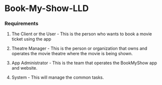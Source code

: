 # Book-My-Show-LLD

### Requirements

1. The Client or the User -
This is the person who wants to book a movie ticket using the app

2. Theatre Manager -
This is the person or organization that owns and operates the movie theatre where the movie is being shown. 

3. App Administrator -
This is the team that operates the BookMyShow app and website. 

4. System -
This will manage the common tasks.
